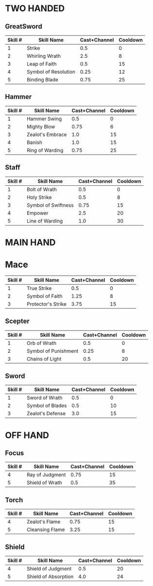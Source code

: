 # TWO HANDED

## GreatSword

Skill # | Skill Name            | Cast+Channel | Cooldown
--------|-----------------------|--------------|----------
1       | Strike                | 0.5          | 0
2       | Whirling Wrath        | 2.5          | 8
3       | Leap of Faith         | 0.5          | 15
4       | Symbol of Resolution  | 0.25         | 12
5       | Binding Blade         | 0.75         | 25

## Hammer

Skill # | Skill Name       | Cast+Channel | Cooldown
--------|------------------|--------------|----------
1       | Hammer Swing     | 0.5          | 0
2       | Mighty Blow      | 0.75         | 6
3       | Zealot's Embrace | 1.0          | 15
4       | Banish           | 1.0          | 15
5       | Ring of Warding  | 0.75         | 25

## Staff

Skill # | Skill Name          | Cast+Channel | Cooldown
--------|---------------------|--------------|---------
1       | Bolt of Wrath       | 0.5          | 0
2       | Holy Strike         | 0.5          | 8
3       | Symbol of Swiftness | 0.75         | 15
4       | Empower             | 2.5          | 20
5       | Line of Warding     | 1.0          | 30


# MAIN HAND

# Mace

Skill # | Skill Name         | Cast+Channel | Cooldown
--------|--------------------|--------------|---------
1       | True Strike        | 0.5          | 0
2       | Symbol of Faith    | 1.25         | 8
3       | Protector's Strike | 3.75         | 15

## Scepter

Skill # | Skill Name           | Cast+Channel | Cooldown
--------|----------------------|--------------|---------
1       | Orb of Wrath         | 0.5          | 0
2       | Symbol of Punishment | 0.25         | 8
3       | Chains of Light      | 0.5          | 20

## Sword

Skill # | Skill Name       | Cast+Channel | Cooldown
--------|------------------|--------------|---------
1       | Sword of Wrath   | 0.5          | 0
2       | Symbol of Blades | 0.5          | 10
3       | Zealot's Defense | 3.0          | 15


# OFF HAND

## Focus

Skill # | Skill Name      | Cast+Channel | Cooldown
--------|-----------------|--------------|---------
4       | Ray of Judgment | 0.75         | 15
5       | Shield of Wrath | 0.5          | 35

## Torch

Skill # | Skill Name      | Cast+Channel | Cooldown
--------|-----------------|--------------|---------
4       | Zealot's Flame  | 0.75         | 15
5       | Cleansing Flame | 3.25         | 15

## Shield

Skill # | Skill Name           | Cast+Channel | Cooldown
--------|----------------------|--------------|---------
4       | Shield of Judgment   | 0.5          | 20
5       | Shield of Absorption | 4.0          | 24
